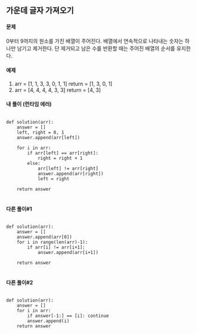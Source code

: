 ## 가운데 글자 가져오기

#### 문제
0부터 9까지의 원소를 가진 배열이 주어진다. 배열에서 연속적으로 나타내는 숫자는 하나만 남기고 제거한다. 단 제거되고 남은 수를 반환할 때는 주어진 배열의 순서를 유지한다.

#### 예제
1) arr = [1, 1, 3, 3, 0, 1, 1] return = [1, 3, 0, 1]
2) arr = [4, 4, 4, 4, 3, 3] return = [4, 3]

#### 내 풀이 (런타임 에러)
<pre>
<code>
def solution(arr):
    answer = []
    left, right = 0, 1
    answer.append(arr[left])

    for i in arr:
        if arr[left] == arr[right]:
            right = right + 1
        else:
            arr[left] != arr[right] 
            answer.append(arr[right])
            left = right

    return answer
</code>
</pre>

#### 다른 풀이#1
<pre>
<code>
def solution(arr):
    answer = []
    answer.append(arr[0])
    for i in range(len(arr)-1):
        if arr[i] != arr[i+1]:
            answer.append(arr[i+1])

    return answer
</code>
</pre>

#### 다른 풀이#2
<pre>
<code>
def solution(arr):
    answer = []
    for i in arr:
        if answer[-1:] == [i]: continue
        answer.append(i)
    return answer
</code>
</pre>

